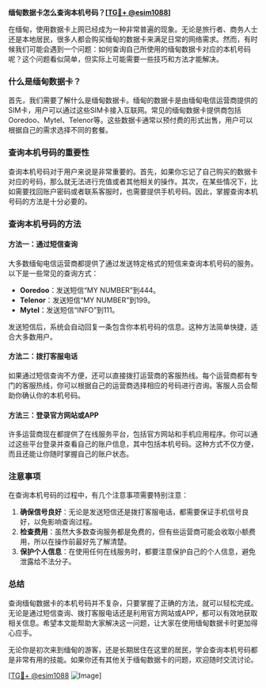 **缅甸数据卡怎么查询本机号码？[[TG💪+ @esim1088](https://t.me/s/esim1088)]**

在缅甸，使用数据卡上网已经成为一种非常普遍的现象。无论是旅行者、商务人士还是本地居民，很多人都会购买缅甸的数据卡来满足日常的网络需求。然而，有时候我们可能会遇到一个问题：如何查询自己所使用的缅甸数据卡对应的本机号码呢？这个问题看似简单，但实际上可能需要一些技巧和方法才能解决。

### 什么是缅甸数据卡？

首先，我们需要了解什么是缅甸数据卡。缅甸的数据卡是由缅甸电信运营商提供的SIM卡，用户可以通过这些SIM卡接入互联网。常见的缅甸数据卡提供商包括Ooredoo、Mytel、Telenor等。这些数据卡通常以预付费的形式出售，用户可以根据自己的需求选择不同的套餐。

### 查询本机号码的重要性

查询本机号码对于用户来说是非常重要的。首先，如果你忘记了自己购买的数据卡对应的号码，那么就无法进行充值或者其他相关的操作。其次，在某些情况下，比如需要找回账户密码或者联系客服时，也需要提供手机号码。因此，掌握查询本机号码的方法是十分必要的。

### 查询本机号码的方法

#### 方法一：通过短信查询

大多数缅甸电信运营商都提供了通过发送特定格式的短信来查询本机号码的服务。以下是一些常见的查询方式：

- **Ooredoo**：发送短信“MY NUMBER”到444。
- **Telenor**：发送短信“MY NUMBER”到199。
- **Mytel**：发送短信“INFO”到111。

发送短信后，系统会自动回复一条包含你本机号码的信息。这种方法简单快捷，适合大多数用户。

#### 方法二：拨打客服电话

如果通过短信查询不方便，还可以直接拨打运营商的客服热线。每个运营商都有专门的客服热线，你可以根据自己的运营商选择相应的号码进行咨询。客服人员会帮助你确认你的本机号码。

#### 方法三：登录官方网站或APP

许多运营商现在都提供了在线服务平台，包括官方网站和手机应用程序。你可以通过这些平台登录并查看自己的账户信息，其中包括本机号码。这种方式不仅方便，而且还能让你随时掌握自己的账户状态。

### 注意事项

在查询本机号码的过程中，有几个注意事项需要特别注意：

1. **确保信号良好**：无论是发送短信还是拨打客服电话，都需要保证手机信号良好，以免影响查询过程。
2. **检查费用**：虽然大多数查询服务都是免费的，但有些运营商可能会收取小额费用，所以在操作前最好先了解清楚。
3. **保护个人信息**：在使用任何在线服务时，都要注意保护自己的个人信息，避免泄露给不法分子。

### 总结

查询缅甸数据卡的本机号码并不复杂，只要掌握了正确的方法，就可以轻松完成。无论是通过短信查询、拨打客服电话还是利用官方网站或APP，都可以有效地获取相关信息。希望本文能帮助大家解决这一问题，让大家在使用缅甸数据卡时更加得心应手。

无论你是初次来到缅甸的游客，还是长期居住在这里的居民，学会查询本机号码都是非常有用的技能。如果你还有其他关于缅甸数据卡的问题，欢迎随时交流讨论。

[[TG💪+ @esim1088](https://t.me/s/esim1088) ![Image](https://i.postimg.cc/4NQfJmqS/Snipaste-2025-05-13-00-14-12.png)]